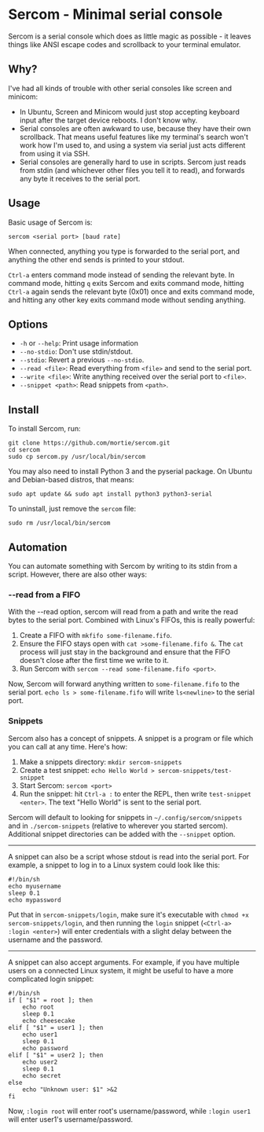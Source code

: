 # Sercom - Minimal serial console

Sercom is a serial console which does as little magic as possible -
it leaves things like ANSI escape codes and scrollback to your terminal
emulator.

## Why?

I've had all kinds of trouble with other serial consoles like screen and minicom:

* In Ubuntu, Screen and Minicom would just stop accepting keyboard input
  after the target device reboots. I don't know why.
* Serial consoles are often awkward to use, because they have their own
  scrollback. That means useful features like my terminal's search won't work
  how I'm used to, and using a system via serial just acts different from using
  it via SSH.
* Serial consoles are generally hard to use in scripts. Sercom just reads
  from stdin (and whichever other files you tell it to read), and forwards any
  byte it receives to the serial port.

## Usage

Basic usage of Sercom is:

	sercom <serial port> [baud rate]

When connected, anything you type is forwarded to the serial port, and anything
the other end sends is printed to your stdout.

`Ctrl-a` enters command mode instead of sending the relevant byte. In command
mode, hitting `q` exits Sercom and exits command mode, hitting `Ctrl-a` again
sends the relevant byte (0x01) once and exits command mode, and hitting
any other key exits command mode without sending anything.

## Options

* `-h` or `--help`: Print usage information
* `--no-stdio`: Don't use stdin/stdout.
* `--stdio`: Revert a previous `--no-stdio`.
* `--read <file>`: Read everything from `<file>` and send to the serial port.
* `--write <file>`: Write anything received over the serial port to `<file>`.
* `--snippet <path>`: Read snippets from `<path>`.

## Install

To install Sercom, run:

	git clone https://github.com/mortie/sercom.git
	cd sercom
	sudo cp sercom.py /usr/local/bin/sercom

You may also need to install Python 3 and the pyserial package. On Ubuntu and
Debian-based distros, that means:

	sudo apt update && sudo apt install python3 python3-serial

To uninstall, just remove the `sercom` file:

	sudo rm /usr/local/bin/sercom

## Automation

You can automate something with Sercom by writing to its stdin from a script.
However, there are also other ways:

### --read from a FIFO

With the --read option, sercom will read from a path and write the read bytes
to the serial port. Combined with Linux's FIFOs, this is really powerful:

1. Create a FIFO with `mkfifo some-filename.fifo`.
2. Ensure the FIFO stays open with `cat >some-filename.fifo &`.
   The `cat` process will just stay in the background and ensure that
   the FIFO doesn't close after the first time we write to it.
3. Run Sercom with `sercom --read some-filename.fifo <port>`.

Now, Sercom will forward anything written to `some-filename.fifo` to the
serial port. `echo ls > some-filename.fifo` will write `ls<newline>`
to the serial port.

### Snippets

Sercom also has a concept of snippets. A snippet is a program or file which
you can call at any time. Here's how:

1. Make a snippets directory: `mkdir sercom-snippets`
2. Create a test snippet: `echo Hello World > sercom-snippets/test-snippet`
3. Start Sercom: `sercom <port>`
4. Run the snippet: hit `Ctrl-a :` to enter the REPL, then write
   `test-snippet <enter>`. The text "Hello World" is sent to the serial port.

Sercom will default to looking for snippets in `~/.config/sercom/snippets` and
in `./sercom-snippets` (relative to wherever  you started sercom). Additional
snippet directories can be added with the `--snippet` option.

---

A snippet can also be a script whose stdout is read into the serial port.
For example, a snippet to log in to a Linux system could look like this:

```
#!/bin/sh
echo myusername
sleep 0.1
echo mypassword
```

Put that in `sercom-snippets/login`, make sure it's executable with
`chmod +x sercom-snippets/login`, and then running the `login` snippet
(`<Ctrl-a> :login <enter>`) will enter credentials with a slight delay
between the username and the password.

---

A snippet can also accept arguments. For example, if you have multiple
users on a connected Linux system, it might be useful to have a more complicated
login snippet:

```
#!/bin/sh
if [ "$1" = root ]; then
	echo root
	sleep 0.1
	echo cheesecake
elif [ "$1" = user1 ]; then
	echo user1
	sleep 0.1
	echo password
elif [ "$1" = user2 ]; then
	echo user2
	sleep 0.1
	echo secret
else
	echo "Unknown user: $1" >&2
fi
```

Now, `:login root` will enter root's username/password, while `:login user1`
will enter user1's username/password.
